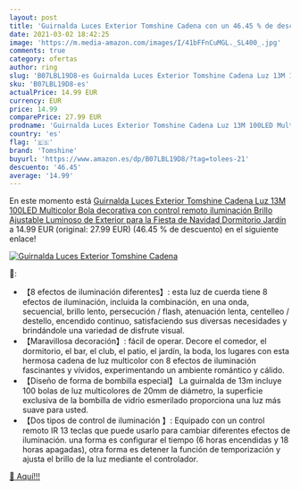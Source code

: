 ```yaml
---
layout: post
title: 'Guirnalda Luces Exterior Tomshine Cadena con un 46.45 % de descuento'
date: 2021-03-02 18:42:25
image: 'https://m.media-amazon.com/images/I/41bFFnCuMGL._SL400_.jpg'
comments: true
category: ofertas
author: ring
slug: 'B07LBL19D8-es Guirnalda Luces Exterior Tomshine Cadena Luz 13M 100LED...'
sku: 'B07LBL19D8-es'
actualPrice: 14.99 EUR
currency: EUR
price: 14.99
comparePrice: 27.99 EUR
prodname: 'Guirnalda Luces Exterior Tomshine Cadena Luz 13M 100LED Multicolor Bola decorativa con control remoto iluminación Brillo Ajustable Luminoso de Exterior para la Fiesta de Navidad  Dormitorio  Jardín'
country: 'es'
flag: '🇪🇸'
brand: 'Tomshine'
buyurl: 'https://www.amazon.es/dp/B07LBL19D8/?tag=tolees-21'
descuento: '46.45'
average: '14.99'
---
```


En este momento está [Guirnalda Luces Exterior Tomshine Cadena Luz 13M 100LED Multicolor Bola decorativa con control remoto iluminación Brillo Ajustable Luminoso de Exterior para la Fiesta de Navidad  Dormitorio  Jardín](https://www.amazon.es/dp/B07LBL19D8/?tag=tolees-21) a 14.99 EUR (original: 27.99 EUR) (46.45 %  de descuento) en el siguiente enlace!

[![Guirnalda Luces Exterior Tomshine Cadena](https://m.media-amazon.com/images/I/41bFFnCuMGL._SL400_.jpg)](https://www.amazon.es/dp/B07LBL19D8/?tag=tolees-21)

🔎:

- 【8 efectos de iluminación diferentes】: esta luz de cuerda tiene 8 efectos de iluminación, incluida la combinación, en una onda, secuencial, brillo lento, persecución / flash, atenuación lenta, centelleo / destello, encendido continuo, satisfaciendo sus diversas necesidades y brindándole una variedad de disfrute visual.
- 【Maravillosa decoración】: fácil de operar. Decore el comedor, el dormitorio, el bar, el club, el patio, el jardín, la boda, los lugares con esta hermosa cadena de luz multicolor con 8 efectos de iluminación fascinantes y vívidos, experimentando un ambiente romántico y cálido.
- 【Diseño de forma de bombilla especial】 La guirnalda de 13m incluye 100 bolas de luz multicolores de 20mm de diámetro, la superficie exclusiva de la bombilla de vidrio esmerilado proporciona una luz más suave para usted.
- 【Dos tipos de control de iluminación 】: Equipado con un control remoto IR 13 teclas que puede usarlo para cambiar diferentes efectos de iluminación. una forma es configurar el tiempo (6 horas encendidas y 18 horas apagadas), otra forma es detener la función de temporización y ajusta el brillo de la luz mediante el controlador.

[🛒 Aquí!!!](https://www.amazon.es/dp/B07LBL19D8/?tag=tolees-21)
